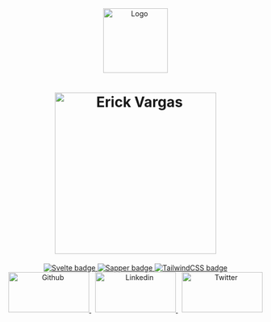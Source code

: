 <div align="center">
  <a target="_blank" href="https://erian.dev/">
    <img height="128" width="128" title="Logo" alt="Logo" src="https://raw.githubusercontent.com/eriandev/erianvc/main/logo/adaptive.svg" />
  </a>
</div>

<h1 align="center">
  <img width="320" title="Erick Vargas" alt="Erick Vargas" src="https://raw.githubusercontent.com/eriandev/erianvc/main/badges/name.svg" />
</h1>

<div align="center">
  <a target="_blank" href="https://svelte.dev/">
    <img title="Svelte" alt="Svelte badge" src="https://img.shields.io/endpoint?url=https%3A%2F%2Feriandev.github.io%2Fapi%2Ferianvc%2Fconfig%2Fsvelte%2F" />
  </a>
  <a target="_blank" href="https://sapper.svelte.dev/">
    <img title="Sapper" alt="Sapper badge" src="https://img.shields.io/endpoint?url=https%3A%2F%2Feriandev.github.io%2Fapi%2Ferianvc%2Fconfig%2Fsapper%2F" />
  </a>
  <a target="_blank" href="https://tailwindcss.com/">
    <img title="TailwindCSS" alt="TailwindCSS badge" src="https://img.shields.io/endpoint?url=https%3A%2F%2Feriandev.github.io%2Fapi%2Ferianvc%2Fconfig%2Ftailwindcss%2F" />
  </a>
</div>

<div align="center">
  <a target="_blank" href="https://github.com/eriandev">
    <img height="80" width="160" title="Github" alt="Github" src="https://raw.githubusercontent.com/eriandev/erianvc/main/badges/socials/github-badge.svg" />
  </a>
    &nbsp;
  <a target="_blank" href="https://www.linkedin.com/in/eriandev/">
    <img height="80" width="160" title="Linkedin" alt="Linkedin" src="https://raw.githubusercontent.com/eriandev/erianvc/main/badges/socials/linkedin-badge.svg" />
  </a>
    &nbsp;
  <a target="_blank" href="https://twitter.com/eriandev">
    <img height="80" width="160" title="Twitter" alt="Twitter" src="https://raw.githubusercontent.com/eriandev/erianvc/main/badges/socials/twitter-badge.svg" />
  </a>
</div>
